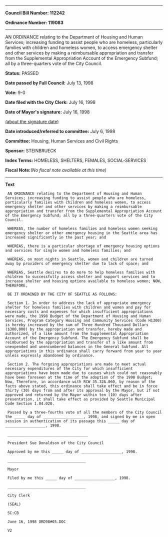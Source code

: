 

********

**Council Bill Number: 112242**
   
**Ordinance Number: 119083**
********

 AN ORDINANCE relating to the Department of Housing and Human Services; increasing funding to assist people who are homeless, particularly families with children and homeless women, to access emergency shelter and other services by making a reimbursable appropriation and transfer from the Supplemental Appropriation Account of the Emergency Subfund; all by a three-quarters vote of the City Council.

**Status:** PASSED
   
**Date passed by Full Council:** July 13, 1998
   
**Vote:** 9-0
   
**Date filed with the City Clerk:** July 16, 1998
   
**Date of Mayor's signature:** July 16, 1998
   
[(about the signature date)](/~public/approvaldate.htm)
   
   
   
**Date introduced/referred to committee:** July 6, 1998
   
**Committee:** Housing, Human Services and Civil Rights
   
**Sponsor:** STEINBRUECK
   
   
**Index Terms:** HOMELESS, SHELTERS, FEMALES, SOCIAL-SERVICES

**Fiscal Note:**_(No fiscal note available at this time)_

********

**Text**
   
```
 AN ORDINANCE relating to the Department of Housing and Human Services; increasing funding to assist people who are homeless, particularly families with children and homeless women, to access emergency shelter and other services by making a reimbursable appropriation and transfer from the Supplemental Appropriation Account of the Emergency Subfund; all by a three-quarters vote of the City Council.

 WHEREAS, the number of homeless families and homeless women seeking emergency shelter or other emergency housing in the Seattle area has increased significantly in the past year; and

 WHEREAS, there is a particular shortage of emergency housing options and services for single women and homeless families; and

 WHEREAS, on most nights in Seattle, women and children are turned away by providers of emergency shelter due to lack of space; and

 WHEREAS, Seattle desires to do more to help homeless families with children to successfully access shelter and support services and to increase shelter and housing options available to homeless women; NOW, THEREFORE,

 BE IT ORDAINED BY THE CITY OF SEATTLE AS FOLLOWS:

 Section 1. In order to address the lack of appropriate emergency shelter for homeless families with children and women and pay for necessary costs and expenses for which insufficient appropriations were made, the 1998 Budget of the Department of Housing and Human Services, Program Category Housing and Community Services (Code H1300) is hereby increased by the sum of Three Hundred Thousand Dollars ($300,000) by the appropriation and transfer, hereby made and authorized, of a like amount from the Supplemental Appropriation Account of the Emergency Subfund. The Emergency Subfund shall be reimbursed by the appropriation and transfer of a like amount from unexpended and unencumbered balances in the General Subfund. All appropriations in this ordinance shall carry forward from year to year unless expressly abandoned by ordinance.

 Section 2. The forgoing appropriations are made to meet actual necessary expenditures of the City for which insufficient appropriations have been made due to causes which could not reasonably have been foreseen at the time of the adoption of the 1998 Budget; Now, Therefore, in accordance with RCW 35.32A.060, by reason of the facts above stated, this ordinance shall take effect and be in force thirty (30) days from and after its approval by the Mayor, but if not approved and returned by the Mayor within ten (10) days after presentation, it shall take effect as provided by Seattle Municipal Code Section 1.04.020.

 Passed by a three-fourths vote of all the members of the City Council the _____ day of __________________, 1998, and signed by me in open session in authentication of its passage this _____ day of __________________, 1998.

 ____________________________________

 President Sue Donaldson of the City Council

 Approved by me this _____ day of __________________, 1998.

 ___________________________________

 Mayor

 Filed by me this _____ day of __________________, 1998.

 ___________________________________

 City Clerk

 (SEAL)

 SC:CB

 June 16, 1998 ORD98#05.DOC

 V2

```
